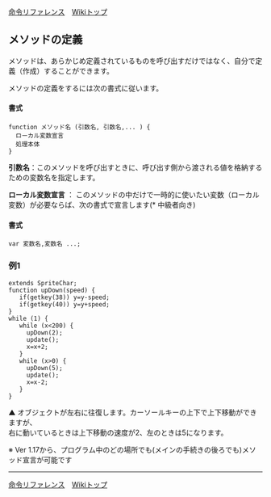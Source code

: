 
[命令リファレンス](./reference)&emsp;[Wikiトップ](./)

<title>命令リファレンス - メソッドの定義</title>

## メソッドの定義

メソッドは、あらかじめ定義されているものを呼び出すだけではなく、自分で定義（作成）することができます。

メソッドの定義をするには次の書式に従います。

#### 書式
```
function メソッド名 (引数名, 引数名,... ) {
  ローカル変数宣言
  処理本体
}
```
**引数名**：このメソッドを呼び出すときに、呼び出す側から渡される値を格納するための変数名を指定します。

**ローカル変数宣言** ： このメソッドの中だけで一時的に使いたい変数（ローカル変数）が必要ならば、次の書式で宣言します(* 中級者向き)

#### 書式
```
var 変数名,変数名 ...;
```

### 例1

```
extends SpriteChar;
function upDown(speed) {
   if(getkey(38)) y=y-speed;
   if(getkey(40)) y=y+speed;
}
while (1) {
   while (x<200) {
     upDown(2);
     update();
     x=x+2;
   }
   while (x>0) {
     upDown(5);
     update();
     x=x-2;
   }
}
```

▲ オブジェクトが左右に往復します。カーソールキーの上下で上下移動ができますが、  
右に動いているときは上下移動の速度が2、左のときは5になります。

※ Ver 1.17から、プログラム中のどの場所でも(メインの手続きの後ろでも)メソッド宣言が可能です

***

[命令リファレンス](./reference)&emsp;[Wikiトップ](./)


